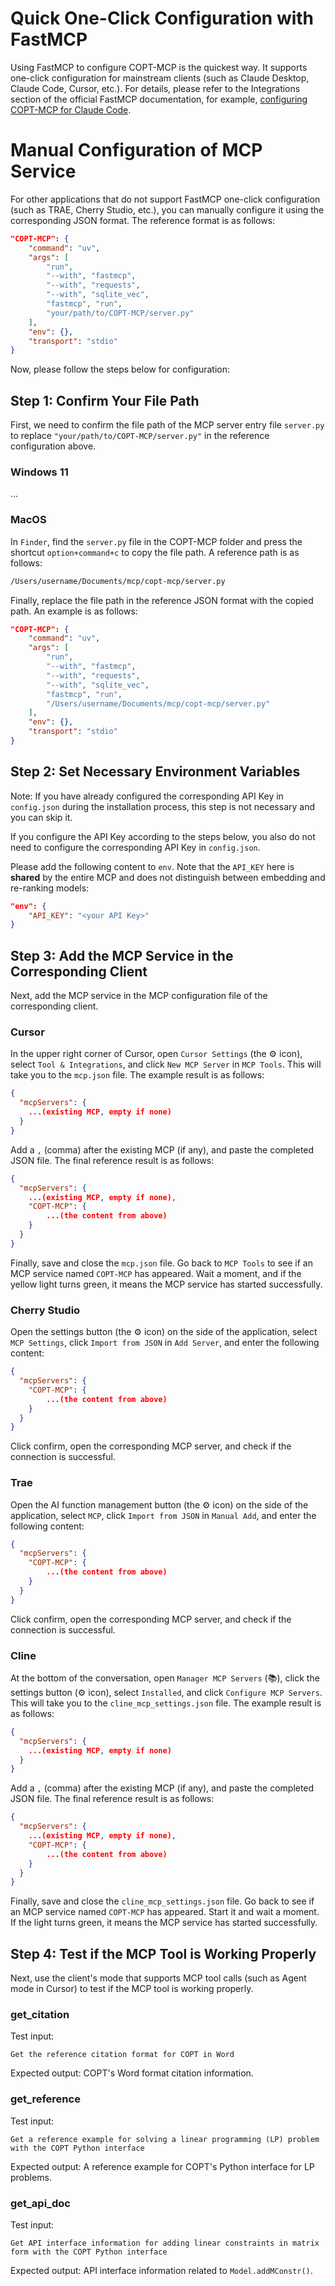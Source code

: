 # Quick One-Click Configuration with FastMCP

Using FastMCP to configure COPT-MCP is the quickest way. It supports one-click configuration for mainstream clients (such as Claude Desktop, Claude Code, Cursor, etc.). For details, please refer to the Integrations section of the official FastMCP documentation, for example, [configuring COPT-MCP for Claude Code](https://gofastmcp.com/integrations/claude-code).

# Manual Configuration of MCP Service

For other applications that do not support FastMCP one-click configuration (such as TRAE, Cherry Studio, etc.), you can manually configure it using the corresponding JSON format. The reference format is as follows:

```json
"COPT-MCP": {
    "command": "uv",
    "args": [
        "run",
        "--with", "fastmcp",
        "--with", "requests",
        "--with", "sqlite_vec",
        "fastmcp", "run",
        "your/path/to/COPT-MCP/server.py"
    ],
    "env": {},
    "transport": "stdio"
}
```

Now, please follow the steps below for configuration:

## Step 1: Confirm Your File Path

First, we need to confirm the file path of the MCP server entry file `server.py` to replace `"your/path/to/COPT-MCP/server.py"` in the reference configuration above.

### Windows 11

...

### MacOS

In `Finder`, find the `server.py` file in the COPT-MCP folder and press the shortcut `option+command+c` to copy the file path. A reference path is as follows:

```bash
/Users/username/Documents/mcp/copt-mcp/server.py
```

Finally, replace the file path in the reference JSON format with the copied path. An example is as follows:

```json
"COPT-MCP": {
    "command": "uv",
    "args": [
        "run",
        "--with", "fastmcp",
        "--with", "requests",
        "--with", "sqlite_vec",
        "fastmcp", "run",
        "/Users/username/Documents/mcp/copt-mcp/server.py"
    ],
    "env": {},
    "transport": "stdio"
}
```

## Step 2: Set Necessary Environment Variables

Note: If you have already configured the corresponding API Key in `config.json` during the installation process, this step is not necessary and you can skip it.

If you configure the API Key according to the steps below, you also do not need to configure the corresponding API Key in `config.json`.

Please add the following content to `env`. Note that the `API_KEY` here is **shared** by the entire MCP and does not distinguish between embedding and re-ranking models:

```json
"env": {
    "API_KEY": "<your API Key>"
}
```

## Step 3: Add the MCP Service in the Corresponding Client

Next, add the MCP service in the MCP configuration file of the corresponding client.

### Cursor

In the upper right corner of Cursor, open `Cursor Settings` (the ⚙ icon), select `Tool & Integrations`, and click `New MCP Server` in `MCP Tools`. This will take you to the `mcp.json` file. The example result is as follows:

```json
{
  "mcpServers": {
    ...(existing MCP, empty if none)
  }
}
```

Add a `,` (comma) after the existing MCP (if any), and paste the completed JSON file. The final reference result is as follows:

```json
{
  "mcpServers": {
    ...(existing MCP, empty if none),
    "COPT-MCP": {
        ...(the content from above)
    }
  }
}
```

Finally, save and close the `mcp.json` file. Go back to `MCP Tools` to see if an MCP service named `COPT-MCP` has appeared. Wait a moment, and if the yellow light turns green, it means the MCP service has started successfully.

### Cherry Studio

Open the settings button (the ⚙ icon) on the side of the application, select `MCP Settings`, click `Import from JSON` in `Add Server`, and enter the following content:

```json
{
  "mcpServers": {
    "COPT-MCP": {
        ...(the content from above)
    }
  }
}
```

Click confirm, open the corresponding MCP server, and check if the connection is successful.

### Trae

Open the AI function management button (the ⚙ icon) on the side of the application, select `MCP`, click `Import from JSON` in `Manual Add`, and enter the following content:

```json
{
  "mcpServers": {
    "COPT-MCP": {
        ...(the content from above)
    }
  }
}
```

Click confirm, open the corresponding MCP server, and check if the connection is successful.

### Cline

At the bottom of the conversation, open `Manager MCP Servers` (📚), click the settings button (⚙ icon), select `Installed`, and click `Configure MCP Servers`. This will take you to the `cline_mcp_settings.json` file. The example result is as follows:

```json
{
  "mcpServers": {
    ...(existing MCP, empty if none)
  }
}
```

Add a `,` (comma) after the existing MCP (if any), and paste the completed JSON file. The final reference result is as follows:

```json
{
  "mcpServers": {
    ...(existing MCP, empty if none),
    "COPT-MCP": {
        ...(the content from above)
    }
  }
}
```

Finally, save and close the `cline_mcp_settings.json` file. Go back to see if an MCP service named `COPT-MCP` has appeared. Start it and wait a moment. If the light turns green, it means the MCP service has started successfully.

## Step 4: Test if the MCP Tool is Working Properly

Next, use the client's mode that supports MCP tool calls (such as Agent mode in Cursor) to test if the MCP tool is working properly.

### get_citation

Test input:

```
Get the reference citation format for COPT in Word
```

Expected output: COPT's Word format citation information.

### get_reference

Test input:

```
Get a reference example for solving a linear programming (LP) problem with the COPT Python interface
```

Expected output: A reference example for COPT's Python interface for LP problems.

### get_api_doc

Test input:

```
Get API interface information for adding linear constraints in matrix form with the COPT Python interface
```

Expected output: API interface information related to `Model.addMConstr()`.
